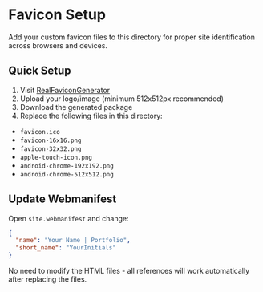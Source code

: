 # Favicon Setup

Add your custom favicon files to this directory for proper site identification across browsers and devices.

## Quick Setup

1. Visit [RealFaviconGenerator](https://realfavicongenerator.net/)
2. Upload your logo/image (minimum 512x512px recommended)
3. Download the generated package
4. Replace the following files in this directory:

- `favicon.ico`
- `favicon-16x16.png`
- `favicon-32x32.png`
- `apple-touch-icon.png`
- `android-chrome-192x192.png`
- `android-chrome-512x512.png`

## Update Webmanifest

Open `site.webmanifest` and change:

```json
{
  "name": "Your Name | Portfolio",
  "short_name": "YourInitials"
}
```

No need to modify the HTML files - all references will work automatically after replacing the files.
